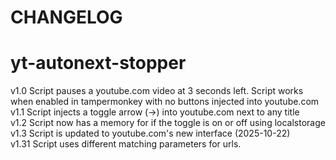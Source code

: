 # CHANGELOG

# yt-autonext-stopper
v1.0 Script pauses a youtube.com video at 3 seconds left. Script works when enabled in tampermonkey with no buttons injected into youtube.com<br />
v1.1 Script injects a toggle arrow (->) into youtube.com next to any title<br />
v1.2 Script now has a memory for if the toggle is on or off using localstorage<br />
v1.3 Script is updated to youtube.com's new interface (2025-10-22)<br />
v1.31 Script uses different matching parameters for urls.

